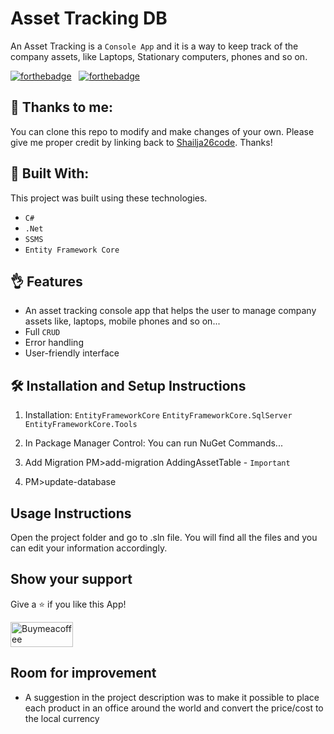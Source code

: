 # Asset Tracking DB
An Asset Tracking is a `Console App` and it is a way to keep track of the company assets, like Laptops, Stationary computers, phones and so on.

[![forthebadge](https://forthebadge.com/images/badges/built-with-love.svg)](https://forthebadge.com) &nbsp;
[![forthebadge](https://forthebadge.com/images/badges/made-with-c-sharp.svg)](https://forthebadge.com) &nbsp;

## :love_you_gesture: Thanks to me:
You can clone this repo to modify and make changes of your own. Please give me proper credit by linking back to [Shailja26code](https://github.com/Shailja26code/AssetTrackingDB). Thanks!

## :slightly_smiling_face: Built With: 

This project was built using these technologies.
- `C#`
- `.Net`
- `SSMS`
- `Entity Framework Core`  

## :ok_hand: Features
- An asset tracking console app that helps the user to manage company assets like, laptops, mobile phones and so on...
- Full `CRUD`
- Error handling
- User-friendly interface

## 🛠 Installation and Setup Instructions
1. Installation: `EntityFrameworkCore`
                 `EntityFrameworkCore.SqlServer`
                 `EntityFrameworkCore.Tools`

2. In Package Manager Control: You can run NuGet Commands...
3. Add Migration PM>add-migration AddingAssetTable - `Important`
4. PM>update-database

## Usage Instructions

Open the project folder and go to .sln file.
You will find all the files and you can edit your information accordingly.

## Show your support

Give a ⭐ if you like this App!
<p>
<img alt="Buymeacoffee" src="https://img.shields.io/badge/Buy_Me_A_Coffee-FFDD00?style=for-the-badge&logo=buy-me-a-coffee&logoColor=black" height="40px" width="100px"/>
</p>

## Room for improvement
- A suggestion in the project description was to make it possible to place each product in an office around the world and convert the price/cost to the local currency 

